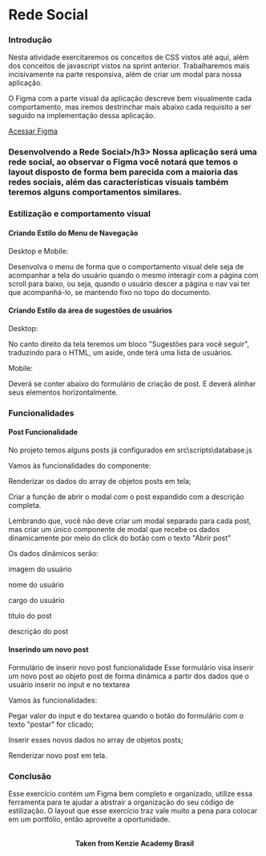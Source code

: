 <h1>Rede Social</h1>

<h3>Introdução</h3>
Nesta atividade exercitaremos os conceitos de CSS vistos até aqui, além dos conceitos de javascript vistos na sprint anterior. Trabalharemos mais incisivamente na parte responsiva, além de criar um modal para nossa aplicação.

O Figma com a parte visual da aplicação descreve bem visualmente cada comportamento, mas iremos destrinchar mais abaixo cada requisito a ser seguido na implementação dessa aplicação.

<a href="https://www.figma.com/file/6XlpI8Sv4eNgPSePyesKXK/CSS-Intermedi%C3%A1rio---Criando-Rede-Social?node-id=4%3A100">Acessar Figma</a>

<h3>Desenvolvendo a Rede Social>/h3>
Nossa aplicação será uma rede social, ao observar o Figma você notará que temos o layout disposto de forma bem parecida com a maioria das redes sociais, além das características visuais também teremos alguns comportamentos similares.

<h3>Estilização e comportamento visual</h3>
<h4>Criando Estilo do Menu de Navegação</h4>
Desktop e Mobile:

Desenvolva o menu de forma que o comportamento visual dele seja de acompanhar a tela do usuário quando o mesmo interagir com a página com scroll para baixo, ou seja, quando o usuário descer a página o nav vai ter que acompanhá-lo, se mantendo fixo no topo do documento.

<h4>Criando Estilo da área de sugestões de usuários</h4>
Desktop:

No canto direito da tela teremos um bloco "Sugestões para você seguir", traduzindo para o HTML, um aside, onde terá uma lista de usuários.

Mobile:

Deverá se conter abaixo do formulário de criação de post. E deverá alinhar seus elementos horizontalmente.

<h3>Funcionalidades</h3>
<h4>Post Funcionalidade</h4>
No projeto temos alguns posts já configurados em src\scripts\database.js

Vamos às funcionalidades do componente:

Renderizar os dados do array de objetos posts em tela;

Criar a função de abrir o modal com o post expandido com a descrição completa.

Lembrando que, você não deve criar um modal separado para cada post, mas criar um único componente de modal que recebe os dados dinamicamente por meio do click do botão com o texto "Abrir post"

Os dados dinâmicos serão:

imagem do usuário

nome do usuário

cargo do usuário

título do post

descrição do post

<h4>Inserindo um novo post</h4>
Formulário de inserir novo post funcionalidade  
Esse formulário visa inserir um novo post ao objeto post de forma dinâmica a partir dos dados que o usuário inserir no input e no textarea

Vamos às funcionalidades:

Pegar valor do input e do textarea quando o botão do formulário com o texto "postar" for clicado;

Inserir esses novos dados no array de objetos posts;

Renderizar novo post em tela.

<h3>Conclusão</h3>
Esse exercício contém um Figma bem completo e organizado, utilize essa ferramenta para te ajudar a abstrair a organização do seu código de estilização. O layout que esse exercício traz vale muito a pena para colocar em um portfólio, então aproveite a oportunidade.
<br>
<br>

<p align="center"><b>Taken from Kenzie Academy Brasil</b></p>
